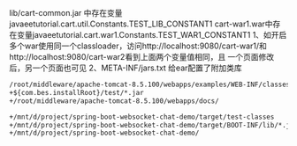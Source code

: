 lib/cart-common.jar 中存在变量javaeetutorial.cart.util.Constants.TEST_LIB_CONSTANT1
cart-war1.war中存在变量javaeetutorial.cart.war1.Constants.TEST_WAR1_CONSTANT1
1、如开启多个war使用同一个classloader，访问http://localhost:9080/cart-war1/和http://localhost:9080/cart-war2看到上面两个变量值相同，且
一个页面修改后，另一个页面也可见
2、META-INF/jars.txt 给ear配置了附加类库


```dtd
/root/middleware/apache-tomcat-8.5.100/webapps/examples/WEB-INF/classes/
+${com.bes.installRoot}/test/*.jar
+/root/middleware/apache-tomcat-8.5.100/webapps/docs/

+/mnt/d/project/spring-boot-websocket-chat-demo/target/test-classes
+/mnt/d/project/spring-boot-websocket-chat-demo/target/BOOT-INF/lib/*.jar
+/mnt/d/project/spring-boot-websocket-chat-demo/
```